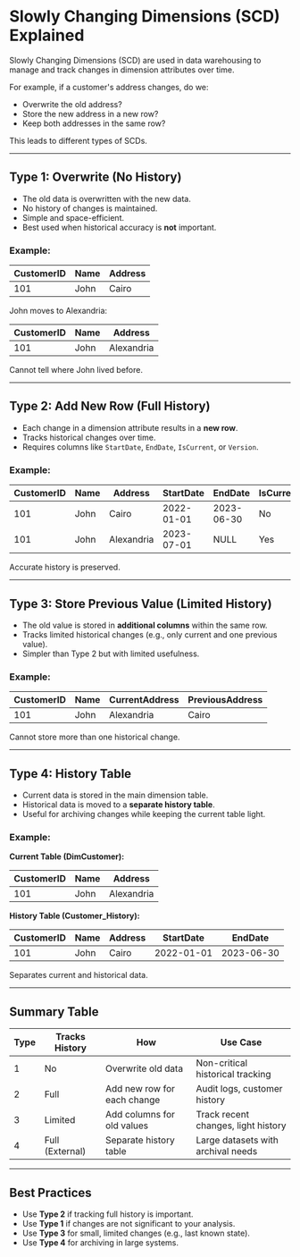 # Slowly Changing Dimensions (SCD) Explained

Slowly Changing Dimensions (SCD) are used in data warehousing to manage and track changes in dimension attributes over time.

For example, if a customer's address changes, do we:
- Overwrite the old address?
- Store the new address in a new row?
- Keep both addresses in the same row?

This leads to different types of SCDs.

---

##  Type 1: Overwrite (No History)

- The old data is overwritten with the new data.
- No history of changes is maintained.
- Simple and space-efficient.
- Best used when historical accuracy is **not** important.

### Example:

| CustomerID | Name  | Address     |
|------------|-------|-------------|
| 101        | John  | Cairo       |

John moves to Alexandria:

| CustomerID | Name  | Address     |
|------------|-------|-------------|
| 101        | John  | Alexandria  |

 Cannot tell where John lived before.

---

##  Type 2: Add New Row (Full History)

- Each change in a dimension attribute results in a **new row**.
- Tracks historical changes over time.
- Requires columns like `StartDate`, `EndDate`, `IsCurrent`, or `Version`.

### Example:

| CustomerID | Name  | Address     | StartDate  | EndDate    | IsCurrent |
|------------|-------|-------------|------------|------------|-----------|
| 101        | John  | Cairo       | 2022-01-01 | 2023-06-30 | No        |
| 101        | John  | Alexandria  | 2023-07-01 | NULL       | Yes       |

 Accurate history is preserved.

---

## Type 3: Store Previous Value (Limited History)

- The old value is stored in **additional columns** within the same row.
- Tracks limited historical changes (e.g., only current and one previous value).
- Simpler than Type 2 but with limited usefulness.

### Example:

| CustomerID | Name  | CurrentAddress | PreviousAddress |
|------------|-------|----------------|-----------------|
| 101        | John  | Alexandria     | Cairo           |

 Cannot store more than one historical change.

---

##  Type 4: History Table

- Current data is stored in the main dimension table.
- Historical data is moved to a **separate history table**.
- Useful for archiving changes while keeping the current table light.

### Example:

**Current Table (DimCustomer):**

| CustomerID | Name  | Address     |
|------------|-------|-------------|
| 101        | John  | Alexandria  |

**History Table (Customer_History):**

| CustomerID | Name  | Address | StartDate  | EndDate    |
|------------|-------|---------|------------|------------|
| 101        | John  | Cairo   | 2022-01-01 | 2023-06-30 |

 Separates current and historical data.

---

##  Summary Table

| Type | Tracks History | How                             | Use Case                                |
|------|----------------|----------------------------------|------------------------------------------|
| 1    |  No           | Overwrite old data               | Non-critical historical tracking         |
| 2    |  Full         | Add new row for each change      | Audit logs, customer history             |
| 3    |  Limited      | Add columns for old values       | Track recent changes, light history      |
| 4    |  Full (External) | Separate history table       | Large datasets with archival needs       |

---

##  Best Practices

- Use **Type 2** if tracking full history is important.
- Use **Type 1** if changes are not significant to your analysis.
- Use **Type 3** for small, limited changes (e.g., last known state).
- Use **Type 4** for archiving in large systems.

